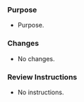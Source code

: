 <!-- puzzleos PR Template -->

### Purpose
<!-- Links to Design Docs, Github Issues or a few words about the purpose of this PR -->

- Purpose.

### Changes
<!-- Major changes in this PR: -->

- No changes.

### Review Instructions
<!-- Please provide instructions about how should a reviewer test/verify the changes in this PR: -->

- No instructions.
